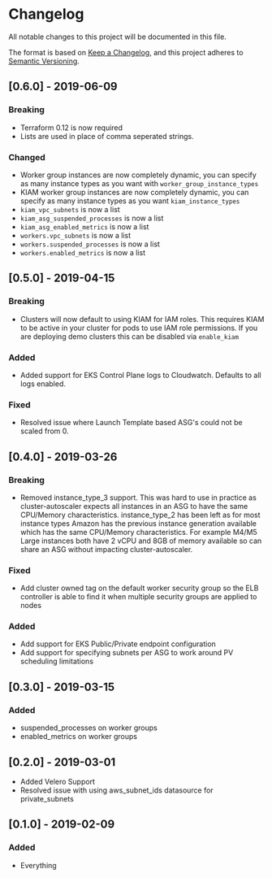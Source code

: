 # Changelog
All notable changes to this project will be documented in this file.

The format is based on [Keep a Changelog](https://keepachangelog.com/en/1.0.0/),
and this project adheres to [Semantic Versioning](https://semver.org/spec/v2.0.0.html).

## [0.6.0] - 2019-06-09
### Breaking
- Terraform 0.12 is now required
- Lists are used in place of comma seperated strings.

### Changed
- Worker group instances are now completely dynamic, you can specify as many instance types as you want with `worker_group_instance_types`
- KIAM worker group instances are now completely dynamic, you can specify as many instance types as you want `kiam_instance_types`
- `kiam_vpc_subnets` is now a list
- `kiam_asg_suspended_processes` is now a list
- `kiam_asg_enabled_metrics` is now a list
- `workers.vpc_subnets` is now a list
- `workers.suspended_processes` is now a list
- `workers.enabled_metrics` is now a list

## [0.5.0] - 2019-04-15
### Breaking
- Clusters will now default to using KIAM for IAM roles. This requires KIAM to be active in your cluster for pods to use IAM role permissions. If you are deploying demo clusters this can be disabled via `enable_kiam`

### Added
- Added support for EKS Control Plane logs to Cloudwatch. Defaults to all logs enabled.

### Fixed
- Resolved issue where Launch Template based ASG's could not be scaled from 0.

## [0.4.0] - 2019-03-26
### Breaking
- Removed instance_type_3 support. This was hard to use in practice as cluster-autoscaler expects all instances in an ASG to have the same CPU/Memory characteristics. instance_type_2 has been left as for most instance types Amazon has the previous instance generation available which has the same CPU/Memory characteristics. For example M4/M5 Large instances both have 2 vCPU and 8GB of memory available so can share an ASG without impacting cluster-autoscaler.

### Fixed
- Add cluster owned tag on the default worker security group so the ELB controller is able to find it when multiple security groups are applied to nodes

### Added
- Add support for EKS Public/Private endpoint configuration
- Add support for specifying subnets per ASG to work around PV scheduling limitations

## [0.3.0] - 2019-03-15
### Added
- suspended_processes on worker groups
- enabled_metrics on worker groups

## [0.2.0] - 2019-03-01
- Added Velero Support
- Resolved issue with using aws_subnet_ids datasource for private_subnets

## [0.1.0] - 2019-02-09
### Added
- Everything
